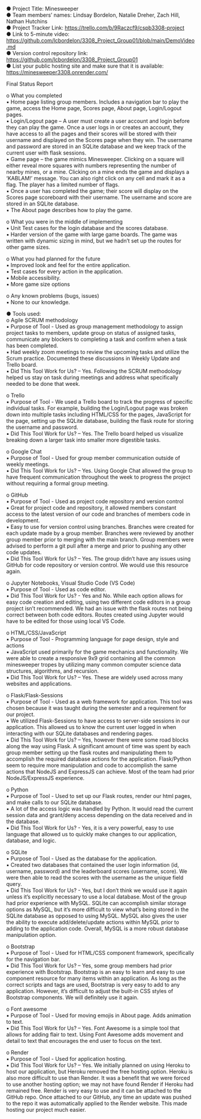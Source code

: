 ● Project Title: Minesweeper  
● Team members’ names: Lindsay Bordelon, Natalie Dreher, Zach Hill, Nathan Hutchins  
● Project Tracker Link: https://trello.com/b/9Raczcf9/cspb3308-project  
● Link to 5-minute video: https://github.com/lcbordelon/3308_Project_Group01/blob/main/DemoVideo.md  
● Version control repository link: https://github.com/lcbordelon/3308_Project_Group01  
● List your public hosting site and make sure that it is available: https://minesweeper3308.onrender.com/

Final Status Report

o What you completed  
▪ Home page listing group members. Includes a navigation bar to play the game, access the Home page, Scores page, About page, Login/Logout pages.  
▪ Login/Logout page – A user must create a user account and login before they can play the game. Once a user logs in or creates an account, they have access to all the pages and their scores will be stored with their username and displayed on the Scores page when they win. The username and password are stored in an SQLite database and we keep track of the current user with flask sessions.  
▪ Game page – the game mimics Minesweeper. Clicking on a square will either reveal more squares with numbers representing the number of nearby mines, or a mine. Clicking on a mine ends the game and displays a ‘KABLAM!’ message. You can also right click on any cell and mark it as a flag. The player has a limited number of flags.  
▪ Once a user has completed the game; their score will display on the Scores page scoreboard with their username. The username and score are stored in an SQLite database.  
▪ The About page describes how to play the game.

o What you were in the middle of implementing  
▪ Unit Test cases for the login database and the scores database.  
▪ Harder version of the game with large game boards. The game was written with dynamic sizing in mind, but we hadn’t set up the routes for other game sizes.

o What you had planned for the future  
▪ Improved look and feel for the entire application.  
▪ Test cases for every action in the application.  
▪ Mobile accessibility.  
▪ More game size options

o Any known problems (bugs, issues)  
▪ None to our knowledge.

● Tools used:  
o Agile SCRUM methodology  
▪ Purpose of Tool - Used as group management methodology to assign project tasks to members, update group on status of assigned tasks, communicate any blockers to completing a task and confirm when a task has been completed.  
▪ Had weekly zoom meetings to review the upcoming tasks and utilize the Scrum practice. Documented these discussions in Weekly Update and Trello board.  
▪ Did This Tool Work for Us? – Yes. Following the SCRUM methodology helped us stay on task during meetings and address what specifically needed to be done that week.

o Trello  
▪ Purpose of Tool - We used a Trello board to track the progress of specific individual tasks. For example, building the Login/Logout page was broken down into multiple tasks including HTML/CSS for the pages, JavaScript for the page, setting up the SQLite database, building the flask route for storing the username and password.  
▪ Did This Tool Work for Us? – Yes. The Trello board helped us visualize breaking down a larger task into smaller more digestible tasks.

o Google Chat  
▪ Purpose of Tool - Used for group member communication outside of weekly meetings.  
▪ Did This Tool Work for Us? – Yes. Using Google Chat allowed the group to have frequent communication throughout the week to progress the project without requiring a formal group meeting.

o GitHub  
▪ Purpose of Tool - Used as project code repository and version control  
▪ Great for project code and repository, it allowed members constant access to the latest version of our code and branches of members code in development.  
▪ Easy to use for version control using branches. Branches were created for each update made by a group member. Branches were reviewed by another group member prior to merging with the main branch. Group members were advised to perform a git pull after a merge and prior to pushing any other code updates.  
▪ Did This Tool Work for Us? – Yes. The group didn’t have any issues using GitHub for code repository or version control. We would use this resource again.

o Jupyter Notebooks, Visual Studio Code (VS Code)  
▪ Purpose of Tool - Used as code editor.  
▪ Did This Tool Work for Us? - Yes and No. While each option allows for easy code creation and editing, using two different code editors in a group project isn’t recommended. We had an issue with the flask routes not being correct between both code editors. Routes created using Jupyter would have to be edited for those using local VS Code.

o HTML/CSS/JavaScript  
▪ Purpose of Tool - Programming language for page design, style and actions  
▪ JavaScript used primarily for the game mechanics and functionality. We were able to create a responsive 9x9 grid containing all the common minesweeper tropes by utilizing many common computer science data structures, algorithms, and recursion.  
▪ Did This Tool Work for Us? – Yes. These are widely used across many websites and applications.

o Flask/Flask-Sessions  
▪ Purpose of Tool - Used as a web framework for application. This tool was chosen because it was taught during the semester and a requirement for our project.  
▪ We utilized Flask-Sessions to have access to server-side sessions in our application. This allowed us to know the current user logged in when interacting with our SQLite databases and rendering pages.  
▪ Did This Tool Work for Us? – Yes, however there were some road blocks along the way using Flask. A significant amount of time was spent by each group member setting up the flask routes and manipulating them to accomplish the required database actions for the application. Flask/Python seem to require more manipulation and code to accomplish the same actions that NodeJS and ExpressJS can achieve. Most of the team had prior NodeJS/ExpressJS experience.

o Python  
▪ Purpose of Tool - Used to set up our Flask routes, render our html pages, and make calls to our SQLite database.  
▪ A lot of the access logic was handled by Python. It would read the current session data and grant/deny access depending on the data received and in the database.  
▪ Did This Tool Work for Us? - Yes, it is a very powerful, easy to use language that allowed us to quickly make changes to our application, database, and logic.

o SQLite  
▪ Purpose of Tool - Used as the database for the application.  
▪ Created two databases that contained the user login information (id, username, password) and the leaderboard scores (username, score). We were then able to read the scores with the username as the unique field query.  
▪ Did This Tool Work for Us? - Yes, but I don’t think we would use it again unless it’s explicitly necessary to use a local database. Most of the group had prior experience with MySQL. SQLite can accomplish similar storage options as MySQL, but it’s more difficult to view what’s being stored in the SQLite database as opposed to using MySQL. MySQL also gives the user the ability to execute add/delete/update actions within MySQL prior to adding to the application code. Overall, MySQL is a more robust database manipulation option.

o Bootstrap  
▪ Purpose of Tool - Used for HTML/CSS component framework, specifically for the navigation bar.  
▪ Did This Tool Work for Us? – Yes, some group members had prior experience with Bootstrap. Bootstrap is an easy to learn and easy to use component resource for many items within an application. As long as the correct scripts and tags are used, Bootstrap is very easy to add to any application. However, it’s difficult to adjust the built-in CSS styles of Bootstrap components. We will definitely use it again.

o Font awesome  
▪ Purpose of Tool - Used for moving emojis in About page. Adds animation to text.  
▪ Did This Tool Work for Us? – Yes. Font Awesome is a simple tool that allows for adding flair to text. Using Font Awesome adds movement and detail to text that encourages the end user to focus on the text.

o Render  
▪ Purpose of Tool - Used for application hosting.  
▪ Did This Tool Work for Us? – Yes. We initially planned on using Heroku to host our application, but Heroku removed the free hosting option. Heroku is also more difficult to use than Render. It was a benefit that we were forced to use another hosting option; we may not have found Render if Heroku had remained free. Render is very easy to use and it can be attached to the GitHub repo. Once attached to our GitHub, any time an update was pushed to the repo it was automatically applied to the Render website. This made hosting our project much easier.
